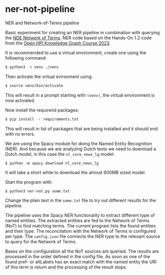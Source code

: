 # ner-not-pipeline
NER and Network-of-Terms pipeline

Basic experiment for creating an NER pipeline in combination with querying the [NDE Netwerk of Terms](https://github.com/netwerk-digitaal-erfgoed/network-of-terms). NER code based on the Hands-On 1.2 code from the [Open HPI Knowledge Graph Course 2023](https://open.hpi.de/courses/knowledgegraphs2023).

It is recommended to use a virtual environment, create one using the following command:
```sh
$ python3 -m venv ./venv
```
Then activate the virtual evironment using:
```sh
$ source venv/bin/activate
```
This will result in a prompt starting with `(venv)`, the virtual environment is now activated.

Now install the requirend packages:
```sh
$ pip install -r requirements.txt
```
This will result in list of packages that are being installed and it should end with no errors.

We are using the Spacy module for doing the Named Entity Recognition (NER). And because we are analyzing Dutch texts we need to download a Dutch model, in this case the `nl_core_news_lg` model:
```
$ python -m spacy download nl_core_news_lg
```
It will take a short while to download the almost 600MB sized model.

Start the program with:
```
$ python3 ner-not.py some.txt
```

Change the plain text in the `some.txt` file to try out different results for the pipeline.

The pipeline uses the Spacy NER functionality to extract different type of named entities. The extracted entities are fed to the Network of Terms (NoT) to find matching terms. The current program lists the found entities and their type. The reconcilation with the Network of Terms is configured per type. The `config.json` file connects the NER type to the relevant source to query for the Network of Terms.

Bases on the configuration all the NoT sources are queried. The results are processed in the order defined in the config file. As soon as one of the found pref- or altLabels has an exact match with the named entity the URI of this term is return and the processing of the result stops. 

